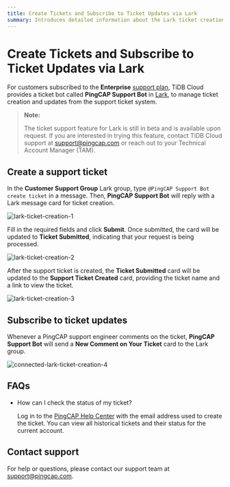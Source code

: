 ```yaml
---
title: Create Tickets and Subscribe to Ticket Updates via Lark
summary: Introduces detailed information about the Lark ticket creation and update subscription.
---
```


# Create Tickets and Subscribe to Ticket Updates via Lark

For customers subscribed to the **Enterprise** [support plan](/tidb-cloud/connected-care-detail.md), TiDB Cloud provides a ticket bot called **PingCAP Support Bot** in [Lark](https://www.larksuite.com/), to manage ticket creation and updates from the support ticket system.

> **Note:**
>
> The ticket support feature for Lark is still in beta and is available upon request. If you are interested in trying this feature, contact TiDB Cloud support at <a href="mailto:support@pingcap.com">support@pingcap.com</a> or reach out to your Technical Account Manager (TAM).

## Create a support ticket

In the **Customer Support Group** Lark group, type `@PingCAP Support Bot create ticket` in a message. Then, **PingCAP Support Bot** will reply with a Lark message card for ticket creation.

![lark-ticket-creation-1](https://download.pingcap.com/images/docs/tidb-cloud/connected-lark-ticket-creation-1.png)

Fill in the required fields and click **Submit**. Once submitted, the card will be updated to **Ticket Submitted**, indicating that your request is being processed.

![lark-ticket-creation-2](https://download.pingcap.com/images/docs/tidb-cloud/connected-lark-ticket-creation-2.png)

After the support ticket is created, the **Ticket Submitted** card will be updated to the **Support Ticket Created** card, providing the ticket name and a link to view the ticket.

![lark-ticket-creation-3](https://download.pingcap.com/images/docs/tidb-cloud/connected-lark-ticket-creation-3.png)

## Subscribe to ticket updates

Whenever a PingCAP support engineer comments on the ticket, **PingCAP Support Bot** will send a **New Comment on Your Ticket** card to the Lark group.

![connected-lark-ticket-creation-4](https://download.pingcap.com/images/docs/tidb-cloud/connected-lark-ticket-creation-4.png)

## FAQs

- How can I check the status of my ticket?

    Log in to the [PingCAP Help Center](https://tidb.support.pingcap.com/servicedesk/customer/user/requests) with the email address used to create the ticket. You can view all historical tickets and their status for the current account.

## Contact support

For help or questions, please contact our support team at <a href="mailto:support@pingcap.com">support@pingcap.com</a>.

